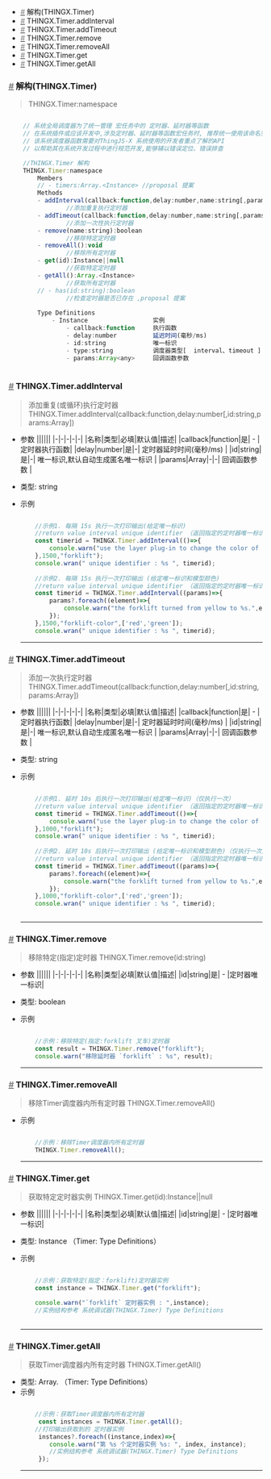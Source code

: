 
<!-- @import "[TOC]" {cmd="toc" depthFrom=1 depthTo=6 orderedList=false} -->

<!-- code_chunk_output -->

- [*<a href="#"><font color="grey">#</font></a>*  解构(THINGX.Timer)](#font-colorgreyfont--解构thingxtimer)
- [*<a href="#"><font color="grey">#</font></a>*  THINGX.Timer.addInterval](#font-colorgreyfont--thingxtimeraddinterval)
- [*<a href="#"><font color="grey">#</font></a>*  THINGX.Timer.addTimeout](#font-colorgreyfont--thingxtimeraddtimeout)
- [*<a href="#"><font color="grey">#</font></a>*  THINGX.Timer.remove](#font-colorgreyfont--thingxtimerremove)
- [*<a href="#"><font color="grey">#</font></a>*  THINGX.Timer.removeAll](#font-colorgreyfont--thingxtimerremoveall)
- [*<a href="#"><font color="grey">#</font></a>*  THINGX.Timer.get](#font-colorgreyfont--thingxtimerget)
- [*<a href="#"><font color="grey">#</font></a>*  THINGX.Timer.getAll](#font-colorgreyfont--thingxtimergetall)
<!-- /code_chunk_output -->

###  *<a href="#"><font color="grey">#</font></a>*  解构(THINGX.Timer)
> THINGX.Timer:namespace
```javascript

    // 系统全局调度器为了统一管理 宏任务中的 定时器、延时器等函数
    // 在系统插件或应该开发中,涉及定时器、延时器等函数宏任务时, 推荐统一使用该命名空间调度器进行管理使用
    // 该系统调度器函数需要对ThingJS-X 系统使用的开发者重点了解的API
    // 以帮助其在系统开发过程中进行规范开发,能够辅以错误定位、错误排查

    //THINGX.Timer 解构
    THINGX.Timer:namespace
        Members
        // - timers:Array.<Instance> //proposal 提案 
        Methods
        - addInterval(callback:function,delay:number,name:string[,params:any]):string     
                //添加重复执行定时器
        - addTimeout(callback:function,delay:number,name:string[,params:any]):string      
                //添加一次性执行定时器
        - remove(name:string):boolean                                                     
                //移除特定定时器
        - removeAll():void                                                              
                //移除所有定时器
        - get(id):Instance||null                                                        
                //获取特定定时器
        - getAll():Array.<Instance>                                                     
                //获取所有定时器
        // - has(id:string):boolean                                                     
                //检查定时器是否已存在 ,proposal 提案 
        
        Type Definitions
            - Instance                  实例
                - callback:function     执行函数
                - delay:number          延迟时间(毫秒/ms)
                - id:string             唯一标识
                - type:string           调度器类型[  interval、timeout ]
                - params:Array<any>     回调函数参数
                
```

###  *<a href="#"><font color="grey">#</font></a>*  THINGX.Timer.addInterval
> 添加重复(或循环)执行定时器 THINGX.Timer.addInterval(callback:function,delay:number[,id:string,params:Array<any>])
* 参数
  ||||||
  |-|-|-|-|-|
  |名称|类型|必填|默认值|描述|
  |callback|function|是| - |定时器执行函数|
  |delay|number|是|-| 定时器延时时间(毫秒/ms) |
  |id|string|是|-| 唯一标识,默认自动生成匿名唯一标识 |
  |params|Array<any>|-|-| 回调函数参数 |      
  	  
* 类型: string
* 示例
    ```javascript

        //示例1. 每隔 15s 执行一次打印输出(给定唯一标识)
        //return value interval unique identifier （返回指定的定时器唯一标识:forklift）
        const timerid = THINGX.Timer.addInterval(()=>{
            console.warn("use the layer plug-in to change the color of the forklift model.");
        },1500,"forklift");
        console.wran(" unique identifier : %s ", timerid);
        
        //示例2. 每隔 15s 执行一次打印输出 (给定唯一标识和模型颜色)
        //return value interval unique identifier （返回指定的定时器唯一标识:forklift-color）
        const timerid = THINGX.Timer.addInterval((params)=>{
            params?.foreach((element)=>{
                console.warn("the forklift turned from yellow to %s.",element);
            });      
        },1500,"forklift-color",['red','green']);
        console.wran(" unique identifier : %s ", timerid);

    ```
    ***

###  *<a href="#"><font color="grey">#</font></a>*  THINGX.Timer.addTimeout
> 添加一次执行定时器 THINGX.Timer.addTimeout(callback:function,delay:number[,id:string,params:Array<any>])
* 参数
  ||||||
  |-|-|-|-|-|
  |名称|类型|必填|默认值|描述|
  |callback|function|是| - |定时器执行函数|
  |delay|number|是|-| 定时器延时时间(毫秒/ms) |
  |id|string|是|-| 唯一标识,默认自动生成匿名唯一标识 |
  |params|Array<any>|-|-| 回调函数参数 |      
  	  
* 类型: string
* 示例
    ```javascript

        //示例1. 延时 10s 后执行一次打印输出(给定唯一标识)（仅执行一次）
        //return value interval unique identifier （返回指定的定时器唯一标识:forklift）
        const timerid = THINGX.Timer.addTimeout(()=>{
            console.warn("use the layer plug-in to change the color of the forklift model.");
        },1000,"forklift");
        console.wran(" unique identifier : %s ", timerid);
        
        //示例2. 延时 10s 后执行一次打印输出 (给定唯一标识和模型颜色)（仅执行一次）
        //return value interval unique identifier （返回指定的定时器唯一标识:forklift-color）
        const timerid = THINGX.Timer.addTimeout((params)=>{
            params?.foreach((element)=>{
                console.warn("the forklift turned from yellow to %s.",element);
            });      
        },1000,"forklift-color",['red','green']);
        console.wran(" unique identifier : %s ", timerid);



    ```
    ***

###  *<a href="#"><font color="grey">#</font></a>*  THINGX.Timer.remove
> 移除特定(指定)定时器 THINGX.Timer.remove(id:string)
* 参数
  ||||||
  |-|-|-|-|-|
  |名称|类型|必填|默认值|描述|
  |id|string|是| - |定时器唯一标识|   
  	  
* 类型: boolean
* 示例
    ```javascript

        //示例：移除特定(指定:forklift 叉车)定时器
        const result = THINGX.Timer.remove("forklift");
        console.warn("移除延时器 `forklift` : %s", result);
    
    ```
    ***

###  *<a href="#"><font color="grey">#</font></a>*  THINGX.Timer.removeAll
> 移除Timer调度器内所有定时器 THINGX.Timer.removeAll()
<!-- * 参数: 无
* 类型: 无 -->
* 示例
    ```javascript

        //示例：移除Timer调度器内所有定时器
        THINGX.Timer.removeAll();

    ```
    ***

###  *<a href="#"><font color="grey">#</font></a>*  THINGX.Timer.get
> 获取特定定时器实例  THINGX.Timer.get(id):Instance||null   
* 参数
  ||||||
  |-|-|-|-|-|
  |名称|类型|必填|默认值|描述|
  |id|string|是| - |定时器唯一标识|   
  	  
* 类型: Instance （Timer: Type Definitions）
* 示例
    ```javascript

        //示例：获取特定(指定：forklift)定时器实例
        const instance = THINGX.Timer.get("forklift");

        console.warn("`forklift` 定时器实例 : ",instance);
        //实例结构参考 系统调试器(THINGX.Timer) Type Definitions
        
    ```
    ***

###  *<a href="#"><font color="grey">#</font></a>*  THINGX.Timer.getAll
> 获取Timer调度器内所有定时器 THINGX.Timer.getAll()
* 类型: Array.<Instance> （Timer: Type Definitions）
* 示例
    ```javascript

        //示例：获取Timer调度器内所有定时器
         const instances = THINGX.Timer.getAll();
        //打印输出获取到的 定时器实例
         instances?.foreach((instance,index)=>{
            console.warn("第 %s 个定时器实例 %s: ", index, instance);
            //实例结构参考 系统调试器(THINGX.Timer) Type Definitions
         });

    ```
    ***